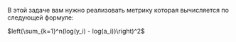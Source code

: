 В этой задаче вам нужно реализовать метрику которая вычисляется по следующей формуле:

$left(\sum_{k=1}^n(log(y_i) - log(a_i))\right)^2$
